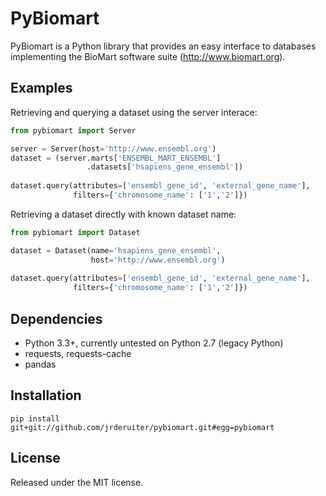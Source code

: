 # PyBiomart
PyBiomart is a Python library that provides an easy interface to databases
implementing the BioMart software suite (http://www.biomart.org). 

## Examples

Retrieving and querying a dataset using the server interace:

```python
from pybiomart import Server

server = Server(host='http://www.ensembl.org')
dataset = (server.marts['ENSEMBL_MART_ENSEMBL']
                 .datasets['hsapiens_gene_ensembl'])
                 
dataset.query(attributes=['ensembl_gene_id', 'external_gene_name'],
              filters={'chromosome_name': ['1','2']})
```

Retrieving a dataset directly with known dataset name:

```python
from pybiomart import Dataset

dataset = Dataset(name='hsapiens_gene_ensembl',
                  host='http://www.ensembl.org')
                  
dataset.query(attributes=['ensembl_gene_id', 'external_gene_name'],
              filters={'chromosome_name': ['1','2']})
```

## Dependencies
- Python 3.3+, currently untested on Python 2.7 (legacy Python)
- requests, requests-cache
- pandas

## Installation

```{bash}
pip install git+git://github.com/jrderuiter/pybiomart.git#egg=pybiomart
```

## License
Released under the MIT license.
